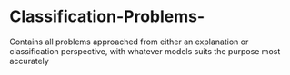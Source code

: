 # Classification-Problems-
Contains all problems approached from either an explanation or classification perspective, with whatever models suits the purpose most accurately 
